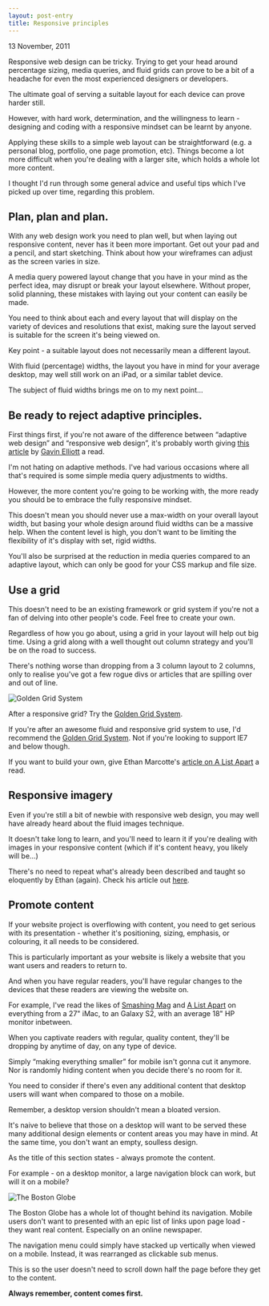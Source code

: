 ```yaml
---
layout: post-entry
title: Responsive principles
---
```

<p class="post-meta">13 November, 2011</p>
<p class="intro-paragraph">Responsive web design can be tricky. Trying to get your head around percentage sizing, media queries, and fluid grids can prove to be a bit of a headache for even the most experienced designers or developers.</p>
<p>The ultimate goal of serving a suitable layout for each device can prove harder still.</p>
<p>However, with hard work, determination, and the willingness to learn - designing and coding with a responsive mindset can be learnt by anyone.</p>
<p>Applying these skills to a simple web layout can be straightforward (e.g. a personal blog, portfolio, one page promotion, etc). Things become a lot more difficult when you're dealing with a larger site, which holds a whole lot more content.</p>
<p>I thought I'd run through some general advice and useful tips which I've picked up over time, regarding this problem.</p>
<h2>Plan, plan and plan.</h2>
<p>With any web design work you need to plan well, but when laying out responsive content, never has it been more important. Get out your pad and a pencil, and start sketching. Think about how your wireframes can adjust as the screen varies in size.</p>
<p>A media query powered layout change that you have in your mind as the perfect idea, may disrupt or break your layout elsewhere. Without proper, solid planning, these mistakes with laying out your content can easily be made.</p>
<p>You need to think about each and every layout that will display on the variety of devices and resolutions that exist, making sure the layout served is suitable for the screen it's being viewed on.</p>
<p>Key point - a suitable layout does not necessarily mean a different layout.</p>
<p>With fluid (percentage) widths, the layout you have in mind for your average desktop, may well still work on an iPad, or a similar tablet device.</p>
<p>The subject of fluid widths brings me on to my next point…</p>
<h2>Be ready to reject adaptive principles.</h2>
<p>First things first, if you're not aware of the difference between &ldquo;adaptive web design&rdquo; and &ldquo;responsive web design&rdquo;, it's probably worth giving <a title="Responsive and Adaptive Web Design" href="http://www.gavinelliott.co.uk/2011/08/responsive-and-adaptive-design-defined/">this article</a> by <a title="Gavin Elliott" href="http://www.gavinelliott.co.uk/">Gavin Elliott</a> a read.</p>
<p>I'm not hating on adaptive methods. I've had various occasions where all that's required is some simple media query adjustments to widths.</p>
<p>However, the more content you're going to be working with, the more ready you should be to embrace the fully responsive mindset.</p>
<p>This doesn't mean you should never use a max-width on your overall layout width, but basing your whole design around fluid widths can be a massive help. When the content level is high, you don't want to be limiting the flexibility of it's display with set, rigid widths.</p>
<p>You'll also be surprised at the reduction in media queries compared to an adaptive layout, which can only be good for your CSS markup and file size.</p>
<h2>Use a grid</h2>
<p>This doesn't need to be an existing framework or grid system if you're not a fan of delving into other people's code. Feel free to create your own.</p>
<p>Regardless of how you go about, using a grid in your layout will help out big time. Using a grid along with a well thought out column strategy and you'll be on the road to success.</p>
<p>There's nothing worse than dropping from a 3 column layout to 2 columns, only to realise you've got a few rogue divs or articles that are spilling over and out of line.</p>
<aside class="post-image-right">
	<img src="http://www.designedbyjack.com/wp-content/uploads/2011/11/goldengrid.jpeg" alt="Golden Grid System" />
	<p class="caption">After a responsive grid? Try the <a title="Golden Grid System" href="http://goldengridsystem.com/">Golden Grid System</a>.</p>
</aside>
<p>If you're after an awesome fluid and responsive grid system to use, I'd recommend the <a title="Golden Grid System" href="http://goldengridsystem.com/">Golden Grid System</a>. Not if you're looking to support IE7 and below though.</p>
<p>If you want to build your own, give Ethan Marcotte's <a title="Fluid Grids" href="http://www.alistapart.com/articles/fluidgrids/">article on A List Apart</a> a read.</p>
<h2>Responsive imagery</h2>
<p>Even if you're still a bit of newbie with responsive web design, you may well have already heard about the fluid images technique.</p>
<p>It doesn't take long to learn, and you'll need to learn it if you're dealing with images in your responsive content (which if it's content heavy, you likely will be&hellip;)</p>
<p>There's no need to repeat what's already been described and taught so eloquently by Ethan (again). Check his article out <a title="Fluid Images" href="http://www.alistapart.com/articles/fluid-images/">here</a>.</p>
<h2>Promote content</h2>
<p>If your website project is overflowing with content, you need to get serious with its presentation - whether it's positioning, sizing, emphasis, or colouring, it all needs to be considered.</p>
<p>This is particularly important as your website is likely a website that you want users and readers to return to.</p>
<p>And when you have regular readers, you'll have regular changes to the devices that these readers are viewing the website on.</p>
<p>For example, I've read the likes of <a title="Smashing Magazine" href="http://www.smashingmagazine.com/">Smashing Mag</a> and <a title="A List Apart" href="http://www.alistapart.com/">A List Apart</a> on everything from a 27" iMac, to an Galaxy S2, with an average 18" HP monitor inbetween.</p>
<p>When you captivate readers with regular, quality content, they'll be dropping by anytime of day, on any type of device.</p>
<p>Simply &ldquo;making everything smaller&rdquo; for mobile isn't gonna cut it anymore. Nor is randomly hiding content when you decide there's no room for it.</p>
<p>You need to consider if there's even any additional content that desktop users will want when compared to those on a mobile.</p>
<p>Remember, a desktop version shouldn't mean a bloated version.</p>
<p>It's naive to believe that those on a desktop will want to be served these many additional design elements or content areas you may have in mind. At the same time, you don't want an empty, soulless design.</p>
<p>As the title of this section states - always promote the content.</p>
<p>For example - on a desktop monitor, a large navigation block can work, but will it on a mobile?</p>
<img src="http://designedbyjack.com/wp-content/uploads/2011/11/boston-globe-redesign.jpeg" alt="The Boston Globe" />
<p class="caption">The Boston Globe has a whole lot of thought behind its navigation. Mobile users don't want to presented with an epic list of links upon page load - they want real content. Especially on an online newspaper.</p>
<p>The navigation menu could simply have stacked up vertically when viewed on a mobile. Instead, it was rearranged as clickable sub menus.</p>
<p>This is so the user doesn't need to scroll down half the page before they get to the content.</p>
<p><strong>Always remember, content comes first.</strong></p>